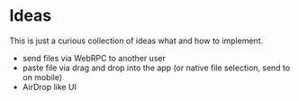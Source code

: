# Ideas

This is just a curious collection of ideas what and how to implement.

- send files via WebRPC to another user
- paste file via drag and drop into the app (or native file selection, send to on mobile)
- AirDrop like UI
